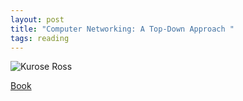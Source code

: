 ```yaml
---
layout: post
title: "Computer Networking: A Top-Down Approach "
tags: reading
---
```


![Kurose Ross](https://images-na.ssl-images-amazon.com/images/I/51xfeAQU6dL.jpg)


[Book](https://www.amazon.ca/Computer-Networking-Top-Down-Approach-6th)


